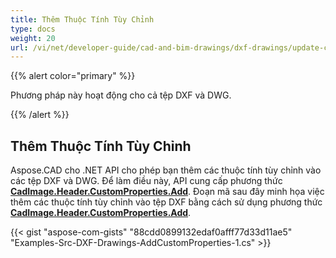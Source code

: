 ```yaml
---
title: Thêm Thuộc Tính Tùy Chỉnh
type: docs
weight: 20
url: /vi/net/developer-guide/cad-and-bim-drawings/dxf-drawings/update-custom-properties/
---
```


{{% alert color="primary" %}}

Phương pháp này hoạt động cho cả tệp DXF và DWG.

{{% /alert %}}

## Thêm Thuộc Tính Tùy Chỉnh

Aspose.CAD cho .NET API cho phép bạn thêm các thuộc tính tùy chỉnh vào các tệp DXF và DWG. Để làm điều này, API cung cấp phương thức [**CadImage.Header.CustomProperties.Add**](https://reference.aspose.com/cad/net/aspose.cad.fileformats.cad.cadobjects/cadheader/properties/customproperties).
Đoạn mã sau đây minh họa việc thêm các thuộc tính tùy chỉnh vào tệp DXF bằng cách sử dụng phương thức [**CadImage.Header.CustomProperties.Add**](https://reference.aspose.com/cad/net/aspose.cad.fileformats.cad.cadobjects/cadheader/properties/customproperties).

{{< gist "aspose-com-gists" "88cdd0899132edaf0afff77d33d11ae5" "Examples-Src-DXF-Drawings-AddCustomProperties-1.cs" >}}
